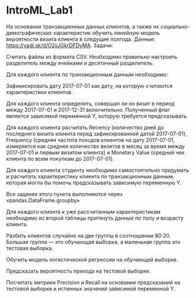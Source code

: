 # IntroML_Lab1
На основании транзакционных данных клиентов, а также их социально-демографических характеристик обучить линейную модель вероятности визита клиента в следущие полгода. Данные: https://yadi.sk/d/O2jjJGkrDFDyMA. Задачи:

Считать файлы из формата CSV. Необходимо правильно настроить разделитель между ячейками и десятичный разделитель.

Для каждого клиента по транзакционным данным необходимо:

Зафикисировать дату 2017-07-01 как дату, на которую считаются характеристики клиентов.

Для каждого клиента определить, совершал ли он визит в период между 2017-07-01 и 2017-12-31 включительно. Полученный флаг является зависимой переменной Y, которую требуется предсказывать

Для каждого клиента расчитать Recency (количество дней до последнего визита клиента перед зафиксированной датой 2017-07-01), Frequency (средняя частота походов клиентов на дату 2017-07-01, измеряется как среднее количество визитов в месяц за время между 2017-07-01 и первым визитом клиента) и Monetary Value (средний чек клиента по всем покупкам до 2017-07-01).

Для каждого клиента студенту необходимо самостоятельно придумать и расчитать характеристику клиента по транзакционным данным, которая могла бы помочь предсказывать зависимую переменную Y.

Все задания этого пункта выполняются через «pandas.DataFrame.groupby»

Для каждого клиента к уже рассчитанным характеристикам необходимо из второй таблицы притянуть данные по полу и возрасту клиента.

Разбить клиентов случайно на две группы в соотношении 80:20. Большая группа — это обучающая выборка, а маленькая группа это тестовая выборка.

Обучить модель логистической регрессии на обучающей выборке.

Предсказать вероятность прихода на тестовой выборке.

Посчитать метрики Precision и Recall на основании предсказаний на тестовой выборке и истинных значений зависимой переменной Y.
